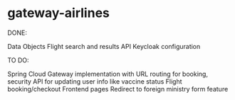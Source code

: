 # gateway-airlines

DONE:

Data Objects
Flight search and results API
Keycloak configuration

TO DO:

Spring Cloud Gateway implementation with URL routing for booking, security
API for updating user info like vaccine status
Flight booking/checkout
Frontend pages
Redirect to foreign ministry form feature


